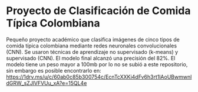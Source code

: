 # Proyecto de Clasificación de Comida Típica Colombiana
Pequeño proyecto académico que clasifica imágenes de cinco tipos de comida típica colombiana mediante redes neuronales convolucionales (CNN). Se usaron técnicas de aprendizaje no supervisado (k-means) y supervisado (CNN). El modelo final alcanzó una precisión del 82%. 
El modelo tiene un peso mayor a 100mb por lo no se subió a este repositorio, sin embargo es posible encontrarlo en: https://1drv.ms/u/c/60ab0c85b300754c/EcnTcXXKi4dFv6h3rt1lAoUBwmwnldGRW_sZJlVFVUu_xA?e=15QL4e

